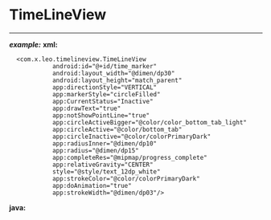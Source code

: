 # TimeLineView
---
***example:***
**xml:**

      <com.x.leo.timelineview.TimeLineView
                android:id="@+id/time_marker"
                android:layout_width="@dimen/dp30"
                android:layout_height="match_parent"
                app:directionStyle="VERTICAL"
                app:markerStyle="circleFilled"
                app:CurrentStatus="Inactive"
                app:drawText="true"
                app:notShowPointLine="true"
                app:circleActiveBigger="@color/color_bottom_tab_light"
                app:circleActive="@color/bottom_tab"
                app:circleInactive="@color/colorPrimaryDark"
                app:radiusInner="@dimen/dp10"
                app:radius="@dimen/dp15"
                app:completeRes="@mipmap/progress_complete"
                app:relativeGravity="CENTER"
                style="@style/text_12dp_white"
                app:strokeColor="@color/colorPrimaryDark"
                app:doAnimation="true"
                app:strokeWidth="@dimen/dp03"/>

**java:**

